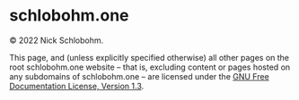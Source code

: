 # schlobohm.one

&copy; 2022 Nick Schlobohm.

This page, and (unless explicitly specified otherwise) all other pages on the root schlobohm.one website &ndash; that is, excluding content or pages hosted on any subdomains of schlobohm.one &ndash; are licensed under the [GNU Free Documentation License, Version 1.3](https://www.gnu.org/licenses/fdl-1.3.en.html).
